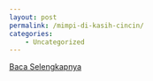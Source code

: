 ```yaml
---
layout: post
permalink: /mimpi-di-kasih-cincin/
categories:
    - Uncategorized
---
```


[Baca Selengkapnya](/02)